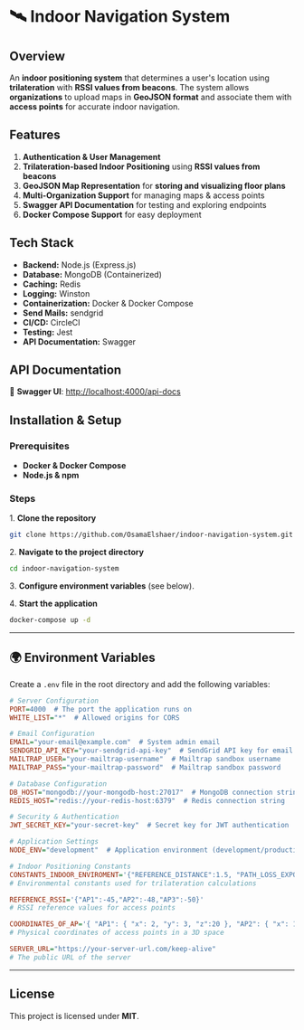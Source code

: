 # 🛰️ Indoor Navigation System

## Overview

An **indoor positioning system** that determines a user's location using **trilateration** with **RSSI values from beacons**. The system allows **organizations** to upload maps in **GeoJSON format** and associate them with **access points** for accurate indoor navigation.

## Features

1. **Authentication & User Management**
2. **Trilateration-based Indoor Positioning** using **RSSI values from beacons**
3. **GeoJSON Map Representation** for **storing and visualizing floor plans**
4. **Multi-Organization Support** for managing maps & access points
5. **Swagger API Documentation** for testing and exploring endpoints
6. **Docker Compose Support** for easy deployment

## Tech Stack

-   **Backend:** Node.js (Express.js)
-   **Database:** MongoDB (Containerized)
-   **Caching:** Redis
-   **Logging:** Winston
-   **Containerization:** Docker & Docker Compose
-   **Send Mails:** sendgrid
-   **CI/CD:** CircleCI
-   **Testing:** Jest
-   **API Documentation:** Swagger

## API Documentation

🔗 **Swagger UI**: [http://localhost:4000/api-docs](http://localhost:4000/api-docs)

## Installation & Setup

### Prerequisites

-   **Docker & Docker Compose**
-   **Node.js & npm**

### Steps

1️. **Clone the repository**

```sh
git clone https://github.com/OsamaElshaer/indoor-navigation-system.git
```

2️. **Navigate to the project directory**

```sh
cd indoor-navigation-system
```

3️. **Configure environment variables** (see below).

4️. **Start the application**

```sh
docker-compose up -d
```

---

## 🌍 Environment Variables

Create a `.env` file in the root directory and add the following variables:

```ini
# Server Configuration
PORT=4000  # The port the application runs on
WHITE_LIST="*"  # Allowed origins for CORS

# Email Configuration
EMAIL="your-email@example.com"  # System admin email
SENDGRID_API_KEY="your-sendgrid-api-key"  # SendGrid API key for email sending
MAILTRAP_USER="your-mailtrap-username"  # Mailtrap sandbox username
MAILTRAP_PASS="your-mailtrap-password"  # Mailtrap sandbox password

# Database Configuration
DB_HOST="mongodb://your-mongodb-host:27017"  # MongoDB connection string
REDIS_HOST="redis://your-redis-host:6379"  # Redis connection string

# Security & Authentication
JWT_SECRET_KEY="your-secret-key"  # Secret key for JWT authentication

# Application Settings
NODE_ENV="development"  # Application environment (development/production)

# Indoor Positioning Constants
CONSTANTS_INDOOR_ENVIROMENT='{"REFERENCE_DISTANCE":1.5, "PATH_LOSS_EXPONENT":2, "VARIANCE":3}'
# Environmental constants used for trilateration calculations

REFERENCE_RSSI='{"AP1":-45,"AP2":-48,"AP3":-50}'
# RSSI reference values for access points

COORDINATES_OF_AP='{ "AP1": { "x": 2, "y": 3, "z":20 }, "AP2": { "x": 15, "y": 9, "z":20 }, "AP3": { "x": 11, "y": 15, "z":20 } }'
# Physical coordinates of access points in a 3D space

SERVER_URL="https://your-server-url.com/keep-alive"
# The public URL of the server
```

---

## License

This project is licensed under **MIT**.
